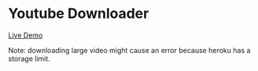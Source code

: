# Youtube Downloader

[Live Demo](https://jmrl-ytdl.herokuapp.com/)

Note: downloading large video might cause an error because heroku has a storage limit.
